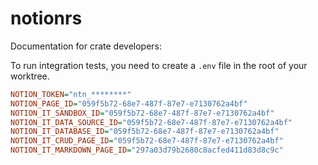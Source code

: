# notionrs

Documentation for crate developers:

To run integration tests, you need to create a `.env` file in the root of your worktree.

```ini
NOTION_TOKEN="ntn_********"
NOTION_PAGE_ID="059f5b72-68e7-487f-87e7-e7130762a4bf"
NOTION_IT_SANDBOX_ID="059f5b72-68e7-487f-87e7-e7130762a4bf"
NOTION_IT_DATA_SOURCE_ID="059f5b72-68e7-487f-87e7-e7130762a4bf"
NOTION_IT_DATABASE_ID="059f5b72-68e7-487f-87e7-e7130762a4bf"
NOTION_IT_CRUD_PAGE_ID="059f5b72-68e7-487f-87e7-e7130762a4bf"
NOTION_IT_MARKDOWN_PAGE_ID="297a03d79b2680c8acfed411d83d8c9c"
```
